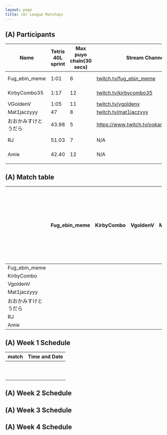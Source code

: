 ```yaml
---
layout: page
title: (A) League Matchups
---
```



## (A) Participants  ##

<table>
  <thead>
    <tr>
      <th>Name</th>
	    <th>Tetris 40L sprint</th> 
	    <th>Max puyo chain(30 secs)</th>
	    <th>Stream Channel</th>
	    <th>Rating</th>
	    <th>score</th>
	</tr>
  </thead>	
<tbody>
    <tr>
      <td>Fug_ebin_meme</td>
      <td>1:01</td>
      <td>6</td>
       <td><a href="https://www.twitch.tv/fug_ebin_meme">twitch.tv/fug_ebin_meme</a></td>
      <td>~15,000</td>
     <td>10-15</td>
    </tr>
       <tr>
      <td>KirbyCombo35</td>
      <td>1:17</td>
      <td>12</td>
      <td><a href="https://twitch.tv/kirbycombo35">twitch.tv/kirbycombo35</a></td>
      <td>15,270</td>
      <td>11-15</td>
    </tr>
	   <tr>
      <td>VGoldenV</td>
      <td>1:05</td>
      <td>11</td>
      <td><a href="https://twitch.tv/vgoldenv">twitch.tv/vgoldenv</a></td>
      <td>15,500</td>
      <td>8-9</td>
    </tr>
	   <tr>
      <td>Mat1jaczyyy</td>
      <td>47</td>
      <td>8</td>
		   <td><a href="https://www.twitch.tv/mat1jaczyyy">twitch.tv/mat1jaczyyy</a></td>
      <td>16,000</td>
      <td>15-7</td>
    </tr>
	  <tr>
      <td>おおかみすけとうだら</td>
      <td>43.98</td>
      <td>5</td>
      <td><a href="https://www.twitch.tv/ookamisuketoudara">https://www.twitch.tv/ookamisuketoudara</a></td>
		   <td>26,700</td>
      <td>9-15</td>
    </tr>
	   <tr>
      <td>RJ</td>
      <td>51.03</td>
      <td>7</td>
		   <td>N/A</td>
      <td>19,823</td>
      <td>15-14</td>
    </tr>
	   <tr>
      <td>Amie</td>
      <td>42.40</td>
      <td>12</td>
		   <td>N/A</td>
      <td>16,236</td>
      <td>13-15</td>
    </tr>
	   <tr>
      <td></td>
      <td></td>
		   <td></td>
      <td></td>
      <td></td>
      <td></td>
    </tr>
    
  </tbody>
</table>

## (A) Match table

<table>
  <thead>
    <tr>
      <th></th>
      <th>Fug_ebin_meme </th>
      <th>KirbyCombo</th>
      <th>VgoldenV</th>
      <th>Mat1jaczyyy</th>
      <th>4tw EpicYoshi</th>
      <th>Sadcolor</th>
      <th>おおかみすけとうだら</th>
      <th>RJ</th>
      <th>Amie</th>
      <th></th>
      <th></th>
    </tr>
  </thead>
  <tbody>
    <tr>
      <td>Fug_ebin_meme </td>
      <td> </td> <!---->
      <td></td> <!---->
      <td> </td> <!---->
      <td></td> <!---->
      <td></td> <!---->
      <td></td> <!---->
      <td></td> <!---->
      <td></td> <!---->
      <td></td> <!---->
      <td></td> <!---->
      <td></td> <!---->
    </tr>
	  <tr>
      <td>KirbyCombo</td>
      <td> </td> <!---->
      <td></td> <!---->
      <td> </td> <!---->
      <td></td> <!---->
      <td></td> <!---->
      <td></td> <!---->
      <td></td> <!---->
      <td></td> <!---->
      <td></td> <!---->
      <td></td> <!---->
      <td></td> <!---->
    </tr>
	  <tr>
      <td>VgoldenV</td>
      <td> </td> <!---->
      <td></td> <!---->
      <td> </td> <!---->
      <td></td> <!---->
      <td></td> <!---->
      <td></td> <!---->
      <td></td> <!---->
      <td></td> <!---->
      <td></td> <!---->
      <td></td> <!---->
      <td></td> <!---->
    </tr>
	   <tr>
      <td>Mat1jaczyyy</td>
      <td> </td> <!---->
      <td></td> <!---->
      <td> </td> <!---->
      <td></td> <!---->
      <td></td> <!---->
      <td></td> <!---->
      <td></td> <!---->
      <td></td> <!---->
      <td></td> <!---->
      <td></td> <!---->
      <td></td> <!---->
    </tr>

 <tr>
      <td>おおかみすけとうだら</td>
      <td> </td> <!---->
      <td></td> <!---->
      <td> </td> <!---->
      <td></td> <!---->
      <td></td> <!---->
      <td></td> <!---->
      <td></td> <!---->
      <td></td> <!---->
      <td></td> <!---->
      <td></td> <!---->
      <td></td> <!---->
    </tr>
	  <tr>
      <td>RJ</td>
      <td> </td> <!---->
      <td></td> <!---->
      <td> </td> <!---->
      <td></td> <!---->
      <td></td> <!---->
      <td></td> <!---->
      <td></td> <!---->
      <td></td> <!---->
      <td></td> <!---->
      <td></td> <!---->
      <td></td> <!---->
    </tr>
	  <tr>
      <td>Amie</td>
      <td> </td> <!---->
      <td></td> <!---->
      <td> </td> <!---->
      <td></td> <!---->
      <td></td> <!---->
      <td></td> <!---->
      <td></td> <!---->
      <td></td> <!---->
      <td></td> <!---->
      <td></td> <!---->
      <td></td> <!---->
    </tr>
	</tbody>
</table>
	
## (A) Week 1 Schedule ##

<table>
  <thead>
    <tr>
      <th>match</th>
	    <th>Time and Date</th> 
	</tr>
  </thead>
	
<tbody>
    <tr>
      <td></td>
      <td></td>
    </tr>
       <tr>
      <td></td>
      <td></td>
    </tr>
	 <tr>
      <td></td>
      <td></td>
    </tr>
	 <tr>
      <td></td>
      <td></td>
    </tr>
	 <tr>
      <td></td>
      <td></td>
    </tr>
	 <tr>
      <td></td>
      <td></td>
    </tr>
	 <tr>
      <td></td>
      <td></td>
    </tr>
	 <tr>
      <td></td>
      <td></td>
    </tr>
	 <tr>
      <td></td>
      <td></td>
    </tr>
	 <tr>
      <td></td>
      <td></td>
    </tr>
	
  </tbody>
</table>

## (A) Week 2 Schedule ##


## (A) Week 3 Schedule ##


## (A) Week 4 Schedule ##



